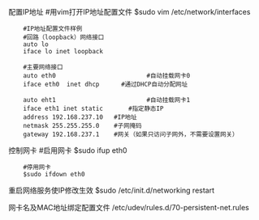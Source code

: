 配置IP地址
        #用vim打开IP地址配置文件
        $sudo vim /etc/network/interfaces

        #IP地址配置文件样例
        #回路（loopback）网络接口                                                                 
        auto lo                                                                                                    
        iface lo inet loopback                                                                           
                                                                                                                       
        #主要网络接口                                                                                         
        auto eth0                         #自动挂载网卡0                                             
        iface eth0  inet dhcp      #通过DHCP自动分配网址                               
                                                                                                                            
        auto eht1                         #自动挂载网卡1                                             
        iface eth1 inet static       #指定静态IP                                                     
        address 192.168.237.10   #IP地址                                                            
        netmask 255.255.255.0    #子网掩码                                                        
        gateway 192.168.237.1    #网关（如果只访问子网外，不需要设置网关）

控制网卡
        #启用网卡
        $sudo ifup eth0

        #停用网卡
        $sudo ifdown eth0

重启网络服务使IP修改生效
        $sudo /etc/init.d/networking restart

网卡名及MAC地址绑定配置文件
        /etc/udev/rules.d/70-persistent-net.rules